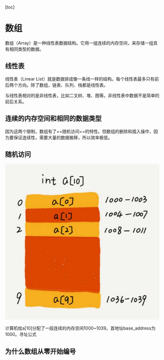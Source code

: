 [toc]



# 数组

数组（Array）是一种线性表数据结构。它用一组连续的内存空间，来存储一组具有相同类型的数据。

## 线性表

线性表（Linear List）就是数据排成像一条线一样的结构。每个线性表最多只有前后两个方向。除了数组，链表、队列、栈都是线性表。

与线性表相对的是非线性表，比如二叉树、堆、图等。非线性表中数据不是简单的前后关系。

## 连续的内存空间和相同的数据类型

因为这两个限制，数组有了==随机访问==的特性。但数组的删除和插入操作，因为要保证连续性，需要大量的数据搬移，所以效率极低。

## 随机访问

![array1](.\array1.png)

计算机给a[10]分配了一段连续的内存空间1000~1039。首地址base_address为1000。寻址公式

## 为什么数组从零开始编号










































